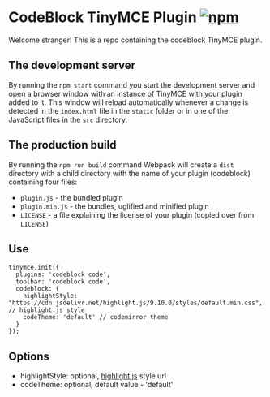 # CodeBlock TinyMCE Plugin [![npm][npm-image]][npm-url]

[npm-image]: https://img.shields.io/npm/v/tinymce-plugin-codeblock.svg
[npm-url]: https://npmjs.org/package/tinymce-plugin-codeblock

Welcome stranger! This is a repo containing the codeblock TinyMCE plugin.

## The development server

By running the `npm start` command you start the development server and open a browser window with an instance of TinyMCE with your plugin added to it. This window will reload automatically whenever a change is detected in the `index.html` file in the `static` folder or in one of the JavaScript files in the `src` directory.

## The production build

By running the `npm run build` command Webpack will create a `dist` directory with a child directory with the name of your plugin (codeblock) containing four files:

* `plugin.js` - the bundled plugin
* `plugin.min.js` - the bundles, uglified and minified plugin
* `LICENSE` - a file explaining the license of your plugin (copied over from `LICENSE`) 

## Use

```
tinymce.init({
  plugins: 'codeblock code',
  toolbar: 'codeblock code',
  codeblock: {
    highlightStyle: "https://cdn.jsdelivr.net/highlight.js/9.10.0/styles/default.min.css", // highlight.js style
    codeTheme: 'default' // codemirror theme
  }
});
```

## Options

- highlightStyle: optional, [highlight.js](https://highlightjs.org) style url
- codeTheme: optional, default value - 'default'
